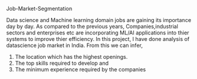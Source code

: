 Job-Market-Segmentation
 
 Data science and Machine learning domain jobs are gaining its importance day by day.
As compared to the previous years,
Companies,industrial sectors and enterprises etc are incorporating ML/AI applications 
into thier systems to improve thier efficiency.
In this project, I have done analysis of datascience job market in India.
From this we can infer,
1. The location which has the highest openings.
2. The top skills required to develop and
3. The minimum experience required by the companies

